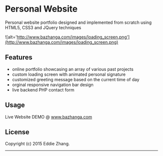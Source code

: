 Personal Website
===========

Personal website portfolio designed and implemented from scratch using HTML5, CSS3 and JQuery techniques

![alt='http://www.bazhanga.com/images/loading_screen.png'](http://www.bazhanga.com/images/loading_screen.png)

Features
------------

+ online portfolio showcasing an array of various past projects
+ custom loading screen with animated personal signature
+ customized greeting message based on the current time of day 
+ orginal responsive navigation bar design
+ live backend PHP contact form 

Usage
------------

Live Website DEMO @ www.bazhanga.com

License
-------------

Copyright (c) 2015 Eddie Zhang.

_________________________
